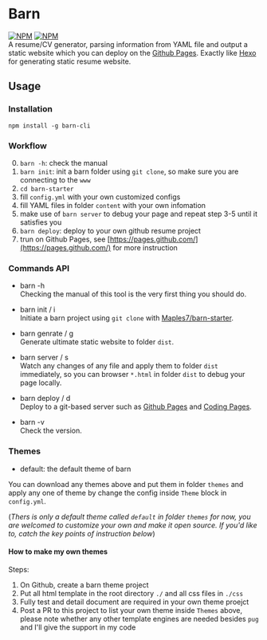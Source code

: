 # Barn
[![NPM](https://nodei.co/npm/barn-cli.png?downloads=true&downloadRank=true&stars=true)](https://nodei.co/npm/barn-cli/)
[![NPM](https://nodei.co/npm-dl/barn-cli.png?months=6&height=3)](https://nodei.co/npm/barn-cli/)       
A resume/CV generator, parsing information from YAML file and output a static website which you can deploy on the [Github Pages](https://pages.github.com/). Exactly like [Hexo](https://hexo.io/) for generating static resume website.

## Usage
### Installation
`npm install -g barn-cli`

### Workflow
0. `barn -h`: check the manual
1. `barn init`: init a barn folder using `git clone`, so make sure you are connecting to the `www`
2. `cd barn-starter`
3. fill `config.yml` with your own customized configs
4. fill YAML files in folder `content` with your own infomation
5. make use of `barn server` to debug your page and repeat step 3-5 until it satisfies you
6. `barn deploy`: deploy to your own github resume project
7. trun on Github Pages, see [https://pages.github.com/](https://pages.github.com/) for more instruction

### Commands API
- barn -h     
Checking the manual of this tool is the very first thing you should do.

- barn init / i    
Initiate a barn project using `git clone` with [Maples7/barn-starter](git@github.com:Maples7/barn-starter.git).

- barn genrate / g   
Generate ultimate static website to folder `dist`.

- barn server / s     
Watch any changes of any file and apply them to folder `dist` immediately, so you can browser `*.html` in folder `dist` to debug your page locally.

- barn deploy / d      
Deploy to a git-based server such as [Github Pages](https://pages.github.com/) and [Coding Pages](https://coding.net/help/doc/pages/).

- barn -v     
Check the version.

### Themes  
- default: the default theme of barn

You can download any themes above and put them in folder `themes` and apply any one of theme by change the config inside `Theme` block in `config.yml`.

(_Thers is only a default theme called `default` in folder `themes` for now, you are welcomed to customize your own and make it open source. If you'd like to, catch the key points of instruction below_)

#### How to make my own themes
Steps:
1. On Github, create a barn theme project
2. Put all html template in the root directory `./` and all css files in `./css`
3. Fully test and detail document are required in your own theme proejct
4. Post a PR to this project to list your own theme inside `Themes` above, please note whether any other template engines are needed besides `pug` and I'll give the support in my code
